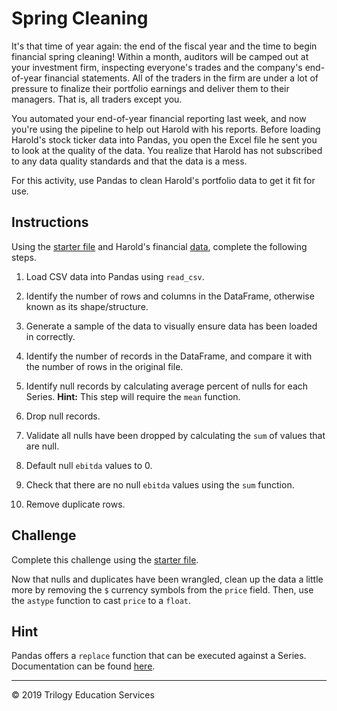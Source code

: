 # Spring Cleaning

It's that time of year again: the end of the fiscal year and the time to begin financial spring cleaning! Within a month, auditors will be camped out at your investment firm, inspecting everyone's trades and the company's end-of-year financial statements. All of the traders in the firm are under a lot of pressure to finalize their portfolio earnings and deliver them to their managers. That is, all traders except you.

You automated your end-of-year financial reporting last week, and now you're using the pipeline to help out Harold with his reports. Before loading Harold's stock ticker data into Pandas, you open the Excel file he sent you to look at the quality of the data. You realize that Harold has not subscribed to any data quality standards and that the data is a mess.

For this activity, use Pandas to clean Harold's portfolio data to get it fit for use.

## Instructions

Using the [starter file](Unsolved/Core/spring_cleaning.ipynb) and Harold's financial [data](Resources/stock_data.csv), complete the following steps. 

1. Load CSV data into Pandas using `read_csv`.

2. Identify the number of rows and columns in the DataFrame, otherwise known as its shape/structure.

3. Generate a sample of the data to visually ensure data has been loaded in correctly.

4. Identify the number of records in the DataFrame, and compare it with the number of rows in the original file.

5. Identify null records by calculating average percent of nulls for each Series. **Hint:** This step will require the `mean` function.

6. Drop null records.

7. Validate all nulls have been dropped by calculating the `sum` of values that are null.

8. Default null `ebitda` values to 0.

9. Check that there are no null `ebitda` values using the `sum` function.

10. Remove duplicate rows.

## Challenge

Complete this challenge using the [starter file](Unsolved/Challenge/spring_cleaning.ipynb).

Now that nulls and duplicates have been wrangled, clean up the data a little more by removing the `$` currency symbols from the `price` field. Then, use the `astype` function to cast `price` to a `float`. 

## Hint

Pandas offers a `replace` function that can be executed against a Series. Documentation can be found [here](https://pandas.pydata.org/pandas-docs/stable/reference/api/pandas.Series.replace.html).

- - -

© 2019 Trilogy Education Services
